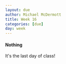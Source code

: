 ```yaml
---
layout: due
author: Michael McDermott
title: Week 16
categories: [due]
day: week
---
```

#### Nothing

It's the last day of class!
